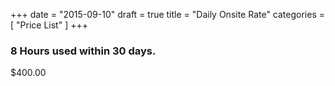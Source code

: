 +++
date = "2015-09-10"
draft = true
title = "Daily Onsite Rate"
categories = [
  "Price List"
]
+++
### 8 Hours used within 30 days.
$400.00
 

 
 

 
